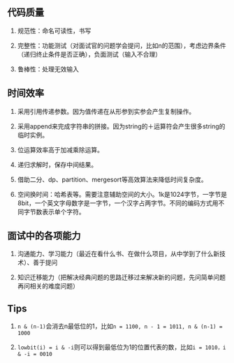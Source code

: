 ## 代码质量

1. 规范性：命名可读性，书写

2. 完整性：功能测试（对面试官的问题学会提问，比如n的范围），考虑边界条件（递归终止条件是否正确），负面测试（输入不合理）

3. 鲁棒性：处理无效输入


## 时间效率

1. 采用引用传递参数。因为值传递在从形参到实参会产生复制操作。

2. 采用append来完成字符串的拼接。因为string的＋运算符会产生很多string的临时实例。

3. 位运算效率高于加减乘除运算。

4. 递归求解时，保存中间结果。

5. 借助二分、dp、partition、mergesort等高效算法来降低时间复杂度。

6. 空间换时间：哈希表等。需要注意辅助空间的大小。1k是1024字节，一字节是8bit，一个英文字母数字是一字节，一个汉字占两字节。不同的编码方式用不同字节数表示单个字符。

## 面试中的各项能力

1. 沟通能力、学习能力（最近在看什么书、在做什么项目，从中学到了什么新技术）、善于提问

2. 知识迁移能力（把解决经典问题的思路迁移过来解决新的问题，先问简单问题再问相关的难度问题）

## Tips

1. `n & (n-1)`会消去n最低位的1，比如`n = 1100, n - 1 = 1011, n & (n-1) = 1000`

2. `lowbit(i) = i & -i`则可以得到最低位为1的位置代表的数，比如`i = 1010，i & -i = 0010`
